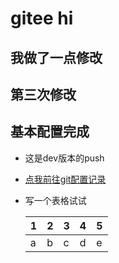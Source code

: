 # gitee hi

## 我做了一点修改

## 第三次修改

## 基本配置完成

- 这是dev版本的push
- [ 点我前往git配置记录 ](s使用git命令.md '一小步 也是一大步。整个体验还是不错的') 
- 写一个表格试试
  
  | 1   | 2   | 3   | 4   | 5   |
  | --- | --- | --- | --- | --- |
  | a   | b   | c   | d   | e   |
  
  

